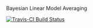 Bayesian Linear Model Averaging

[![Travis-CI Build Status](https://travis-ci.org/certifiedwaif/blma.svg?branch=master)](https://travis-ci.org/certifiedwaif/blma)
